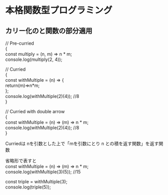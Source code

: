 # 本格関数型プログラミング
カリー化のと関数の部分適用
---

// Pre-curried     
{  
const multiply = (n, m) => n * m;  
console.log(multiply(2, 4));  

// Curried   
{   
const withMultiple = (n) => {    
  return(m)=>n*m;    
};    
console.log(withMultiple(2)(4)); //8     
}    

// Curried with double arrow     
{    
const withMultiple = (n) => (m) => n * m;      
console.log(withMultiple(2)(4)); //8     
}    

Curriedは nを引数とした上で「mを引数にとり n との積を返す関数」を返す関数　　

省略形で表すと   
const withMultiple = (n) => (m) => n * m;   
console.log(withMultiple(3)(5)); //15   

const triple = withMultiple(3);   
console.log(triple(5));   





